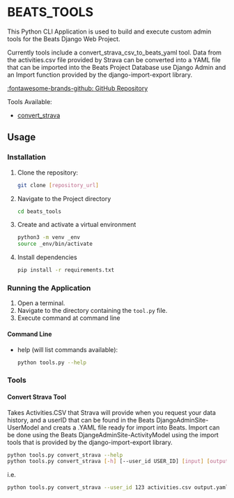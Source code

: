 # BEATS_TOOLS

This Python CLI Application is used to build and execute custom admin tools for the Beats Django Web Project.  

Currently tools include a convert_strava_csv_to_beats_yaml tool.  Data from the activities.csv file provided by Strava can be converted into a YAML file that can be imported into the Beats Project Database use Django Admin and an Import function provided by the 
django-import-export library. 

<a href="https://github.com/timpandrews/beats_tools" target="_blank">:fontawesome-brands-github: GitHub Repository</a>

Tools Available:  
  - [convert_strava](#convert-strava-tool)

## Usage

### Installation

1. Clone the repository:

    ```bash
    git clone [repository_url]
    ```

2. Navigate to the Project directory

    ```bash
    cd beats_tools
    ```

3. Create and activate a virtual environment

    ```bash
    python3 -m venv _env
    source _env/bin/activate
    ```

4. Install dependencies
    ```bash
    pip install -r requirements.txt
    ```

### Running the Application

1. Open a terminal.
2. Navigate to the directory containing the `tool.py` file.
3. Execute command at command line

#### Command Line

- help (will list commands available):

    ```bash    
    python tools.py --help
    ```

### Tools

#### Convert Strava Tool
Takes Activities.CSV that Strava will provide when you request your data history, and
a userID that can be found in the Beats DjangoAdminSite-UserModel and
creats a .YAML file ready for import into Beats.  Import can be done using the Beats
DjangeAdminSite-ActivityModel using the import tools that is provided by the
django-import-export library.

```bash
python tools.py convert_strava --help
python tools.py convert_strava [-h] [--user_id USER_ID] [input] [output]
```
i.e.
```bash
python tools.py convert_strava --user_id 123 activities.csv output.yaml
```

